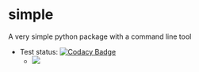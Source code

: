 # simple
A very simple python package with a command line tool

- Test status:
[![Codacy Badge](https://api.codacy.com/project/badge/Grade/0801d0f635484f31864ce5cb866122a9)](https://app.codacy.com/gh/cma-open/simple?utm_source=github.com&utm_medium=referral&utm_content=cma-open/simple&utm_campaign=Badge_Grade_Settings)
   - [![](https://github.com/cma-open/simple/workflows/tests/badge.svg)](https://github.com/cma-open/simple/actions)
